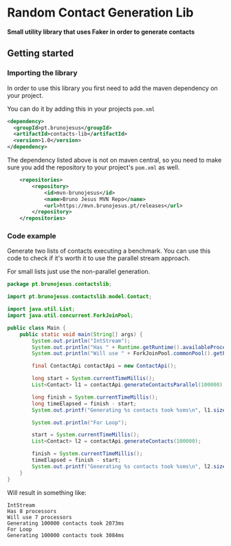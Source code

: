 # Random Contact Generation Lib

**Small utility library that uses Faker in order to generate contacts**

## Getting started

### Importing the library
In order to use this library you first need to add the maven dependency
on your project.

You can do it by adding this in your projects `pom.xml`
```xml
<dependency>
  <groupId>pt.brunojesus</groupId>
  <artifactId>contacts-lib</artifactId>
  <version>1.0</version>
</dependency>
```

The dependency listed above is not on maven central, so you need to make
sure you add the repository to your project's `pom.xml` as well.
```xml
    <repositories>
        <repository>
            <id>mvn-brunojesus</id>
            <name>Bruno Jesus MVN Repo</name>
            <url>https://mvn.brunojesus.pt/releases</url>
        </repository>
    </repositories>
```

### Code example
Generate two lists of contacts executing a benchmark.
You can use this code to check if it's worth it to use
the parallel stream approach. 

For small lists just use the non-parallel generation.

```java
package pt.brunojesus.contactslib;

import pt.brunojesus.contactslib.model.Contact;

import java.util.List;
import java.util.concurrent.ForkJoinPool;

public class Main {
    public static void main(String[] args) {
        System.out.println("IntStream");
        System.out.println("Has " + Runtime.getRuntime().availableProcessors() + " processors");
        System.out.println("Will use " + ForkJoinPool.commonPool().getParallelism() + " processors");

        final ContactApi contactApi = new ContactApi();

        long start = System.currentTimeMillis();
        List<Contact> l1 = contactApi.generateContactsParallel(100000);

        long finish = System.currentTimeMillis();
        long timeElapsed = finish - start;
        System.out.printf("Generating %s contacts took %sms\n", l1.size(), timeElapsed);

        System.out.println("For Loop");

        start = System.currentTimeMillis();
        List<Contact> l2 = contactApi.generateContacts(100000);

        finish = System.currentTimeMillis();
        timeElapsed = finish - start;
        System.out.printf("Generating %s contacts took %sms\n", l2.size(), timeElapsed);
    }
}
```

Will result in something like:
```text
IntStream
Has 8 processors
Will use 7 processors
Generating 100000 contacts took 2073ms
For Loop
Generating 100000 contacts took 3084ms
```